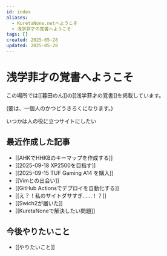 ```yaml
---
id: index
aliases:
  - KuretaNone.netへようこそ
  - 浅学菲才の覚書へようこそ
tags: []
created: 2025-05-28
updated: 2025-05-28
---
```


# 浅学菲才の覚書へようこそ

この場所では[[暮田のん]]の[[浅学菲才の覚書]]を掲載しています。

(要は、一個人のかつどうきろくになります。)

いつかは人の役に立つサイトにしたい

## 最近作成した記事
- [[AHKでHHKBのキーマップを作成する]]
- [[2025-09-18 XP2500を目指す]]
- [[2025-09-15 TUF Gaming A14 を購入]]
- [[Vimとの出会い]]
- [[GitHub Actionsでデプロイを自動化する]]
- [[え？！私のサイトダサすぎ……！？]]
- [[Swich2が届いた]]
- [[KuretaNoneで解決したい問題]]

## 今後やりたいこと
- [[やりたいこと]]
